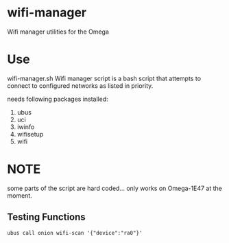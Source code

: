 # wifi-manager
Wifi manager utilities for the Omega


# Use
wifi-manager.sh
Wifi manager script is a bash script that attempts to
connect to configured networks as listed in priority.

needs following packages installed:
1) ubus
2) uci
3) iwinfo
4) wifisetup
5) wifi

# NOTE 
some parts of the script are hard coded... 
only works on Omega-1E47 at the moment.

## Testing Functions

```
ubus call onion wifi-scan '{"device":"ra0"}'
```